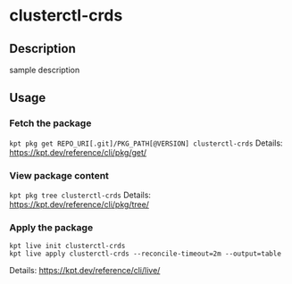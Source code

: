 # clusterctl-crds

## Description
sample description

## Usage

### Fetch the package
`kpt pkg get REPO_URI[.git]/PKG_PATH[@VERSION] clusterctl-crds`
Details: https://kpt.dev/reference/cli/pkg/get/

### View package content
`kpt pkg tree clusterctl-crds`
Details: https://kpt.dev/reference/cli/pkg/tree/

### Apply the package
```
kpt live init clusterctl-crds
kpt live apply clusterctl-crds --reconcile-timeout=2m --output=table
```
Details: https://kpt.dev/reference/cli/live/
